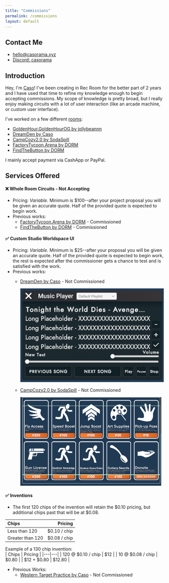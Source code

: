 ```yaml
---
title: "Commissions"
permalink: /commissions
layout: default
---
```


## Contact Me
* [hello@casorama.xyz](mailto:hello@casorama.xyz)
* [Discord: casorama](https://discord.gg/27bVvzE9)

## Introduction
Hey, I'm [Caso](https://rec.net/user/Caso)! I've been creating in Rec Room for the better part of 2 years and I have used that time to refine my knowledge enough to begin accepting commissions. My scope of knowledge is pretty broad, but I really enjoy making circuits with a lot of user interaction (like an arcade machine, or custom user interface).

I've worked on a few different [rooms](https://rec.net/user/Caso/rooms):
* [GoldenHour.GoldenHourOG by jollybeannn](https://rec.net/room/GoldenHour)
* [DreamDen by Caso](https://rec.net/room/DreamDen/)
* [CampCozy2.0 by SodaSpill](https://rec.net/room/CampCozy2.0/)
* [FactoryTycoon.Arena by DORM](https://rec.net/room/FactoryTycoon)
* [FindTheButton by DORM](https://rec.net/room/FindTheButton)
  
  
I mainly accept payment via CashApp or PayPal.

## Services Offered
#### ❌ Whole Room Circuits - Not Accepting
* Pricing: *Variable.* Minimum is $100--after your project proposal you will be given an accurate quote. Half of the provided quote is expected to begin work.
* Previous works:  
  * [FactoryTycoon.Arena by DORM](https://rec.net/room/FactoryTycoon) - Commissioned 
  * [FindTheButton by DORM](https://rec.net/room/FindTheButton) - Commissioned
 

#### ✅ Custom Studio Worldspace UI
* Pricing: *Variable.* Minimum is $25--after your proposal you will be given an accurate quote. Half of the provided quote is expected to begin work, the rest is expected after the commissioner gets a chance to test and is satisfied with the work.
* Previous works:
  * [DreamDen by Caso](https://rec.net/room/DreamDen/) - Not Commissioned 
      
    ![DreamDen Music Player](ddui.png)
  * [CampCozy2.0 by SodaSpill](https://rec.net/room/CampCozy2.0/) - Not Commissioned 

    ![CampCozy Custom Storefront](image.png)

#### ✅ Inventions
* The first 120 chips of the invention will retain the $0.10 pricing, but additional chips past that will be at $0.08.  

| Chips | Pricing |
|:-------------|---------:|
|Less than 120|$0.10 / chip|
|Greater than 120|$0.08 / chip|  
 
  
Example of a 130 chip invention:  
| Chips | Pricing |
|---|---|
| 120 @ $0.10 / chip | $12 |
| 10 @ $0.08 / chip | $0.80 |
| $12 + $0.80 | $12.80 |

* Previous Works:
  * [Western Target Practice by Caso](https://rec.net/invention/11029918) - Not Commissioned 
